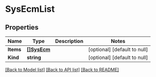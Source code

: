 # SysEcmList

## Properties
Name | Type | Description | Notes
------------ | ------------- | ------------- | -------------
**Items** | [**[]SysEcm**](sys_ecm.md) |  | [optional] [default to null]
**Kind** | **string** |  | [optional] [default to null]

[[Back to Model list]](../README.md#documentation-for-models) [[Back to API list]](../README.md#documentation-for-api-endpoints) [[Back to README]](../README.md)


